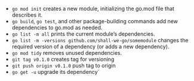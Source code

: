 - `go mod init` creates a new module, initializing the go.mod file that describes it.
- `go build`, `go test`, and other package-building commands add new dependencies to go.mod as needed.
- `go list -m all` prints the current module’s dependencies.
- `go list -m -versions github.com/shall-we-go/somemodule` changes the required version of a dependency (or adds a new dependency).
- `go mod tidy` removes unused dependencies.
- `git tag v0.1.0` creates tag for versioning
- `git push origin v0.1.0` push tag to origin
- `go get -u` upgrade its dependency`